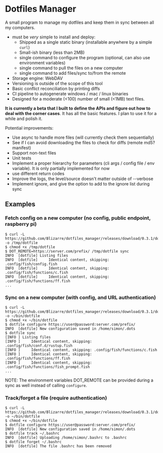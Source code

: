 # Dotfiles Manager

A small program to manage my dotfiles and keep them in sync between all my computers.
- must be _very_ simple to install and deploy:
    - Shipped as a single static binary (installable anywhere by a simple `curl`)
    - Small-ish binary (less than 2MB)
    - single command to configure the program (optional, can also use environment variables)
    - single command to pull the files on a new computer
    - single command to add files/sync to/from the remote
- Storage engine: WebDAV
- Versioning is outside of the scope of this tool
- Basic conflict reconciliation by printing diffs
- CI pipeline to autogenerate windows / mac / linux binaries
- Designed for a moderate (<100) number of small (<1MB) text files.

**It is currently a beta that I built to define the APIs and figure out how to deal with the corner cases**.
It has all the basic features. I plan to use it for a while and polish it.

Potential improvements:
- Use async to handle more files (will currently check them sequentially)
- See if I can avoid downloading the files to check for diffs (remote md5? manifest)
- Support non-text files
- Unit tests
- Implement a proper hierarchy for parameters (cli args / config file / env variable). It is only partially implemented for now
- use different return codes
- Improve the logs, the level/source doesn't matter outside of --verbose
- Implement ignore, and give the option to add to the ignore list during sync

## Examples

### Fetch config on a new computer (no config, public endpoint, raspberry pi)
```
$ curl -L https://github.com/Blizarre/dotfiles_manager/releases/download/0.3.1/dotfile.aarch64 -o /tmp/dotfile
$ chmod +x /tmp/dotfile
$ DOT_REMOTE=https://server.com/prefix/ /tmp/dotfile sync
INFO  [dotfile] Listing files
INFO  [dotfile]     Identical content, skipping: .config/fish/config.fish
INFO  [dotfile]     Identical content, skipping: .config/fish/functions/c.fish
INFO  [dotfile]     Identical content, skipping: .config/fish/functions/ff.fish
...
```

### Sync on a new computer (with config, and URL authentication)

```
$ curl -L https://github.com/Blizarre/dotfiles_manager/releases/download/0.3.1/dotfile -o ~/bin/dotfile
$ chmod +x ~/bin/dotfile
$ dotfile configure https://user@password:server.com/prefix/
INFO  [dotfile] New configuration saved in /home/simon/.dots
$ dotfile sync
[INFO ] Listing files
[INFO ]     Identical content, skipping: .config/fish/conf.d/rustup.fish
[INFO ]     Identical content, skipping: .config/fish/functions/c.fish
[INFO ]     Identical content, skipping: .config/fish/functions/ff.fish
[INFO ]     Identical content, skipping: .config/fish/functions/fish_prompt.fish
...
```

NOTE: The environment variables DOT\_REMOTE can be provided during a sync as well instead of calling `configure`.

### Track/forget a file (require authentication)
```
$ curl -L https://github.com/Blizarre/dotfiles_manager/releases/download/0.3.1/dotfile -o ~/bin/dotfile
$ chmod +x ~/bin/dotfile
$ dotfile configure https://user@password:server.com/prefix/
INFO  [dotfile] New configuration saved in /home/simon/.dots
$ dotfile track ~/.bashrc
INFO  [dotfile] Uploading /home/simon/.bashrc to .bashrc
$ dotfile forget ~/.bashrc
INFO  [dotfile] The file .bashrc has been removed
```
